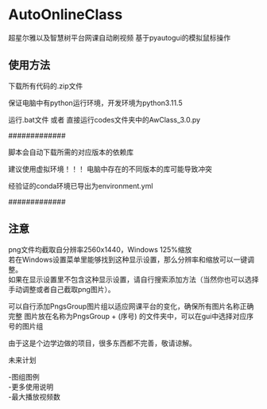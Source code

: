 # AutoOnlineClass

超星尔雅以及智慧树平台网课自动刷视频
基于pyautogui的模拟鼠标操作

## 使用方法

下载所有代码的.zip文件  

保证电脑中有python运行环境，开发环境为python3.11.5  

运行.bat文件 或者 直接运行codes文件夹中的AwClass_3.0.py

  
  
#############

脚本会自动下载所需的对应版本的依赖库

建议使用虚拟环境！！！ 电脑中存在的不同版本的库可能导致冲突  

经验证的conda环境已导出为environment.yml

#############
  
  
  
## 注意

png文件均截取自分辨率2560x1440，Windows 125%缩放  
若在Windows设置菜单里能够找到这种显示设置，那么分辨率和缩放可以一键调整。  
如果在显示设置里不包含这种显示设置，请自行搜索添加方法（当然你也可以选择手动调整或者自己截取png图片）。  


可以自行添加PngsGroup图片组以适应网课平台的变化，确保所有图片名称正确完整
图片放在名称为PngsGroup + (序号) 的文件夹中，可以在gui中选择对应序号的图片组

由于这是个边学边做的项目，很多东西都不完善，敬请谅解。  
  
未来计划  

-图组图例  
-更多使用说明  
-最大播放视频数  
